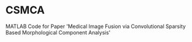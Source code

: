 # CSMCA
MATLAB Code for Paper 'Medical Image Fusion via Convolutional Sparsity Based Morphological Component Analysis'

